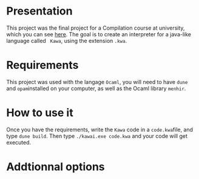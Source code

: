 # Presentation

This project was the final project for a Compilation course at university, which you can see [here](https://public.lmf.cnrs.fr/~blsk/CompilationLDD3/dm-kawa.html).
The goal is to create an interpreter for a java-like language called ``` Kawa```, using the extension ```.kwa```.

# Requirements

This project was used with the langage ``` Ocaml ```, you will need to have ``` dune ``` and ```opam```installed on your computer, as well as the Ocaml library ```menhir```.

# How to use it

Once you have the requirements, write the ```Kawa``` code in a ```code.kwa```file, and type ```dune build```. Then type ```./kawai.exe code.kwa``` and your code will get executed.

# Addtionnal options
